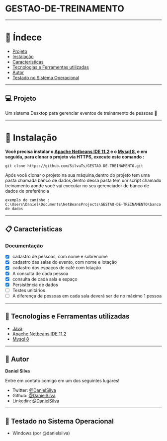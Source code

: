 # GESTAO-DE-TREINAMENTO


---
# :pushpin: Índece
- [Projeto](#-Projeto)
- [Instalação](#construction_worker-instalação)
- [Características](#-Características)
- [Tecnologias e Ferramentas utilizadas](#-tecnologias-e-ferramentas-utilizadas)
- [Autor](#-Autor)
- [Testado no Sistema Operacional](#-Testado-no-Sistema-Operacional)


---

## 💻 Projeto
Um sistema Desktop para gerenciar eventos de treinamento de pessoas 🚀

---

# :construction_worker: Instalação

**Você precisa instalar o [Apache Netbeans IDE 11.2](https://netbeans.apache.org/download/nb112/nb112.html) e o [Mysql 8](https://dev.mysql.com/downloads/installer/), e em seguida, para clonar o projeto via HTTPS, execute este comando :**

```
git clone https://github.com/SilvaTs/GESTAO-DE-TREINAMENTO.git
```

Após você clonar o projeto na sua máquina,dentro do projeto tem uma pasta chamada banco de dados,dentro dessa pasta tem um script chamado
treinamento aonde você vai executar no seu gerenciador de banco de dados de preferência

```
exemplo do caminho : C:\Users\Daniel\Documents\NetBeansProjects\GESTAO-DE-TREINAMENTO\banco de dados
```

---

## 📋 Características

### Documentação

- [x] cadastro de pessoas, com nome e sobrenome
- [x] cadastro das salas do evento, com nome e lotação
- [x] cadastro dos espaços de café com lotação
- [x] A consulta de cada pessoa
- [x] consulta de cada sala e espaço
- [x] Persistência de dados
- [ ] Testes unitários
- [ ] A diferença de pessoas em cada sala deverá ser de no máximo 1 pessoa

---

## 🚀 Tecnologias e Ferramentas utilizadas

- [Java](https://www.java.com/en/download/windows_offline.jsp)
- [Apache Netbeans IDE 11.2](https://netbeans.apache.org/download/nb112/nb112.html)
- [Mysql 8](https://dev.mysql.com/downloads/installer/)
  
---

## 👤 Autor

**Daniel Silva**

Entre em contato comigo em um dos seguintes lugares!

- Twitter: [@DanielSilva](https://twitter.com/danielsilvatsi)
- Github: [@DanielSilva](https://github.com/SilvaTs)
- Linkedin: [@DanielSilva](https://www.linkedin.com/in/daniel-silva-tsi/)

---

## 🧪 Testado no Sistema Operacional

- Windows (por @danielsilva)

